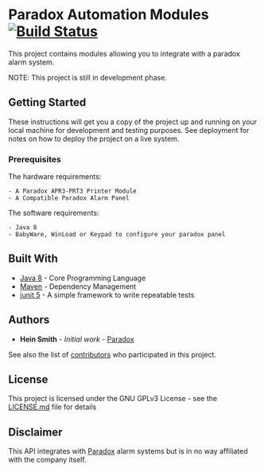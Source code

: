# Paradox Automation Modules [![Build Status](https://travis-ci.org/somejavadev/paradox.svg?branch=master)](https://travis-ci.org/somejavadev/paradox)

This project contains modules allowing you to integrate with a paradox alarm system.

NOTE: This project is still in development phase.

## Getting Started

These instructions will get you a copy of the project up and running on your local machine for development and testing purposes. See deployment for notes on how to deploy the project on a live system.

### Prerequisites

The hardware requirements:

```
- A Paradox APR3-PRT3 Printer Module
- A Compatible Paradox Alarm Panel
```

The software requirements:

```
- Java 8
- BabyWare, WinLoad or Keypad to configure your paradox panel
```

## Built With

* [Java 8](http://www.oracle.com/technetwork/java/javase/overview/java8-2100321.html) - Core Programming Language
* [Maven](https://maven.apache.org/) - Dependency Management
* [junit 5](http://junit.org/junit5/) - A simple framework to write repeatable tests

## Authors

* **Hein Smith** - *Initial work* - [Paradox](https://github.com/somejavadev/paradox)

See also the list of [contributors](https://github.com/somejavadev/paradox/graphs/contributors) who participated in this project.

## License

This project is licensed under the GNU GPLv3 License - see the [LICENSE.md](LICENSE.md) file for details

## Disclaimer

This API integrates with [Paradox](http://www.paradox.com/) alarm systems but is in no way affiliated with the company itself.
